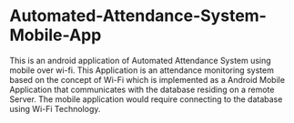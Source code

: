 # Automated-Attendance-System-Mobile-App
This is an android application of Automated Attendance System using mobile over wi-fi. This Application is an attendance monitoring system based on the concept of Wi-Fi which is implemented as a Android Mobile Application that communicates with the database residing on a remote Server. The mobile application would require connecting to the database using Wi-Fi Technology. 
